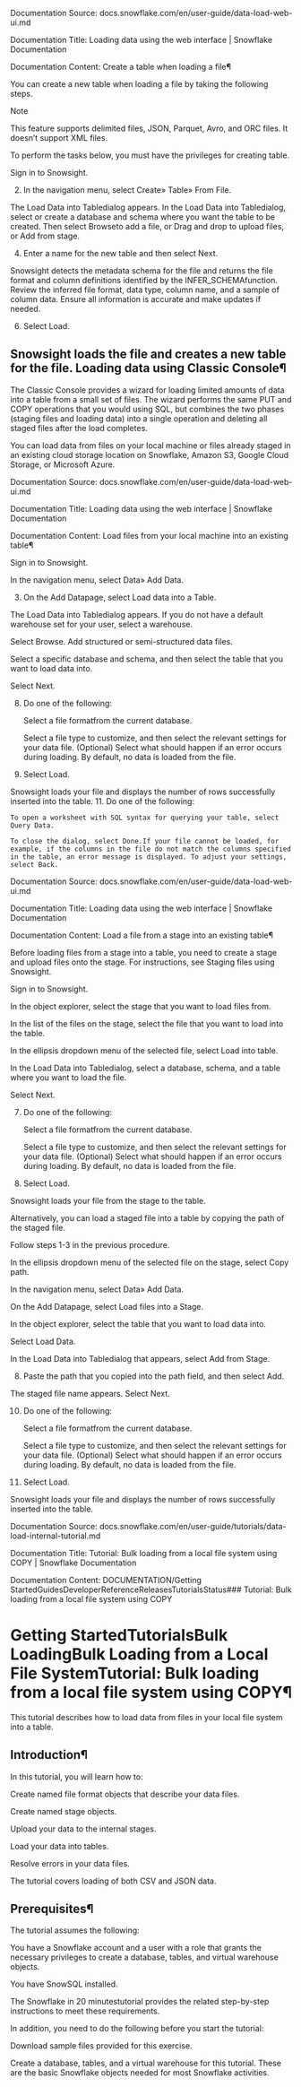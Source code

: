 Documentation Source:
docs.snowflake.com/en/user-guide/data-load-web-ui.md

Documentation Title:
Loading data using the web interface | Snowflake Documentation

Documentation Content:
Create a table when loading a file¶

You can create a new table when loading a file by taking the following steps.

Note

This feature supports delimited files, JSON, Parquet, Avro, and ORC files. It doesn’t support XML files.

To perform the tasks below, you must have the privileges for creating table.

Sign in to Snowsight.

2. In the navigation menu, select Create» Table» From File.

The Load Data into Tabledialog appears.
In the Load Data into Tabledialog, select or create a database and schema where you want the table to be created. Then select Browseto add a file, or Drag and drop to upload files, or Add from stage.

4. Enter a name for the new table and then select Next.

Snowsight detects the metadata schema for the file and returns the file format and column definitions identified by the INFER\_SCHEMAfunction.
Review the inferred file format, data type, column name, and a sample of column data. Ensure all information is accurate and make updates if needed.

6. Select Load.

Snowsight loads the file and creates a new table for the file.
Loading data using Classic Console¶
-----------------------------------

The Classic Console provides a wizard for loading limited amounts of data into a table from a small set of files.
The wizard performs the same PUT and COPY operations that you would using SQL, but combines the two phases (staging files and loading data)
into a single operation and deleting all staged files after the load completes.

You can load data from files on your local machine or files already staged in an existing cloud storage location on Snowflake, Amazon S3,
Google Cloud Storage, or Microsoft Azure.



Documentation Source:
docs.snowflake.com/en/user-guide/data-load-web-ui.md

Documentation Title:
Loading data using the web interface | Snowflake Documentation

Documentation Content:
Load files from your local machine into an existing table¶

Sign in to Snowsight.

In the navigation menu, select Data» Add Data.

3. On the Add Datapage, select Load data into a Table.

The Load Data into Tabledialog appears.
If you do not have a default warehouse set for your user, select a warehouse.

Select Browse. Add structured or semi-structured data files.

Select a specific database and schema, and then select the table that you want to load data into.

Select Next.

8. Do one of the following:


	Select a file formatfrom the current database.
	
	Select a file type to customize, and then select the relevant settings for your data file.
(Optional) Select what should happen if an error occurs during loading. By default, no data is loaded from the file.

10. Select Load.

Snowsight loads your file and displays the number of rows successfully inserted into the table.
11. Do one of the following:


	To open a worksheet with SQL syntax for querying your table, select Query Data.
	
	To close the dialog, select Done.If your file cannot be loaded, for example, if the columns in the file do not match the columns specified in the table, an error message is displayed. To adjust your settings, select Back.



Documentation Source:
docs.snowflake.com/en/user-guide/data-load-web-ui.md

Documentation Title:
Loading data using the web interface | Snowflake Documentation

Documentation Content:
Load a file from a stage into an existing table¶

Before loading files from a stage into a table, you need to create a stage and upload files onto the stage. For instructions, see Staging files using Snowsight.

Sign in to Snowsight.

In the object explorer, select the stage that you want to load files from.

In the list of the files on the stage, select the file that you want to load into the table.

In the ellipsis dropdown menu of the selected file, select Load into table.

In the Load Data into Tabledialog, select a database, schema, and a table where you want to load the file.

Select Next.

7. Do one of the following:


	Select a file formatfrom the current database.
	
	Select a file type to customize, and then select the relevant settings for your data file.
(Optional) Select what should happen if an error occurs during loading. By default, no data is loaded from the file.

9. Select Load.

Snowsight loads your file from the stage to the table.

Alternatively, you can load a staged file into a table by copying the path of the staged file.

Follow steps 1-3 in the previous procedure.

In the ellipsis dropdown menu of the selected file on the stage, select Copy path.

In the navigation menu, select Data» Add Data.

On the Add Datapage, select Load files into a Stage.

In the object explorer, select the table that you want to load data into.

Select Load Data.

In the Load Data into Tabledialog that appears, select Add from Stage.

8. Paste the path that you copied into the path field, and then select Add.

The staged file name appears.
Select Next.

10. Do one of the following:


	Select a file formatfrom the current database.
	
	Select a file type to customize, and then select the relevant settings for your data file.
(Optional) Select what should happen if an error occurs during loading. By default, no data is loaded from the file.

12. Select Load.

Snowsight loads your file and displays the number of rows successfully inserted into the table.



Documentation Source:
docs.snowflake.com/en/user-guide/tutorials/data-load-internal-tutorial.md

Documentation Title:
Tutorial: Bulk loading from a local file system using COPY | Snowflake Documentation

Documentation Content:
DOCUMENTATION/Getting StartedGuidesDeveloperReferenceReleasesTutorialsStatus### Tutorial: Bulk loading from a local file system using COPY

Getting StartedTutorialsBulk LoadingBulk Loading from a Local File SystemTutorial: Bulk loading from a local file system using COPY¶
===========================================================

This tutorial describes how to load data from files in your local file system into a table.

Introduction¶
-------------

In this tutorial, you will learn how to:

Create named file format objects that describe your data files.

Create named stage objects.

Upload your data to the internal stages.

Load your data into tables.

Resolve errors in your data files.


The tutorial covers loading of both CSV and JSON data.

Prerequisites¶
--------------

The tutorial assumes the following:

You have a Snowflake account and a user with a role that grants the necessary
privileges to create a database, tables, and virtual warehouse objects.

You have SnowSQL installed.


The Snowflake in 20 minutestutorial provides the related step-by-step instructions to meet these requirements.

In addition, you need to do the following before you start the tutorial:

Download sample files provided for this exercise.

Create a database, tables, and a virtual warehouse for this tutorial.
These are the basic Snowflake objects needed for most Snowflake activities.



